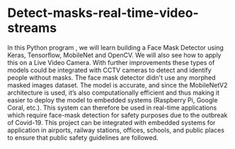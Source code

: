 # Detect-masks-real-time-video-streams
In this Python program , we will learn building a Face Mask Detector using Keras, Tensorflow, MobileNet and OpenCV.  We will also see how to apply this on a Live Video Camera. With further improvements these types of models could be integrated with CCTV cameras to detect and identify people without masks.
The face mask detector didn't use any morphed masked images dataset. The model is accurate, and since the MobileNetV2 architecture is used, it’s also computationally efficient and thus making it easier to deploy the model to embedded systems (Raspberry Pi, Google Coral, etc.).
This system can therefore be used in real-time applications which require face-mask detection for safety purposes due to the outbreak of Covid-19. This project can be integrated with embedded systems for application in airports, railway stations, offices, schools, and public places to ensure that public safety guidelines are followed. 
